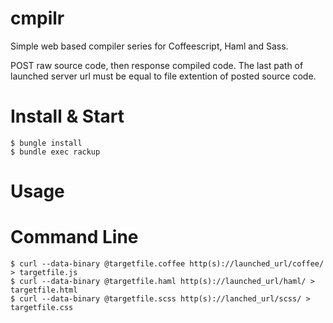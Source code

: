 cmpilr
======

Simple web based compiler series for Coffeescript, Haml and Sass.


POST raw source code, then response compiled code. The last path of launched server url must be equal to file extention of posted source code.

Install & Start
======
    $ bungle install 
    $ bundle exec rackup

Usage
======
Command Line
======
    $ curl --data-binary @targetfile.coffee http(s)://launched_url/coffee/ > targetfile.js
    $ curl --data-binary @targetfile.haml http(s)://launched_url/haml/ > targetfile.html
    $ curl --data-binary @targetfile.scss http(s)://lanched_url/scss/ > targetfile.css